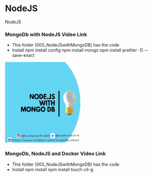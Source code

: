# NodeJS
NodeJS

### MongoDb with NodeJS Video Link
- This folder (003_NodeJSwithMongoDB) has the code 
- Install
  npm install config
  npm install mongo
  npm install prettier -D --save-exact


[<img src="https://github.com/kushalseth/NodeJS/blob/main/mongodbwithnode.jpg" height="50%" width="50%">](https://youtu.be/UDLkaUVLfrY)

### MongoDb, NodeJS and Docker Video Link
- This folder (003_NodeJSwithMongoDB) has the code 
- Install
  npm install
  npm install touch-cli-g
